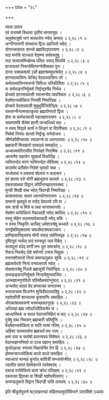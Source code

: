 +++
title = "२८"

+++

व्यास उवाच  
एवं वनाश्रमे स्थित्वा तृतीयं भागमायुषः ।  
चतुर्थमायुषो भागं सन्न्यासेन नयेत् क्रमात् ॥ २,२८।१ ॥  
अग्नीनात्मनी संस्थाप्य द्विजः प्रव्रजितो भवेत् ।  
योगाभ्यासरतः शान्तो ब्रह्मविद्यापरायणः ॥ २,२८।२ ॥  
यदा मनसि सञ्जातं वैतृष्ण्यं सर्ववस्तुषु ।  
तदा सन्न्यासमिच्छेच्च पतितः स्याद् विपर्यये ॥ २,२८।३ ॥  
प्राजापत्यां निरूप्येष्टिमाग्नेयीमथवा पुनः ।  
दान्तः पक्वकषायो ऽसौ ब्रह्माश्रममुपाश्रयेत् ॥ २,२८।४ ॥  
ज्ञानसन्न्यासिनः केचिद् वेदसन्न्यासिनः परे ।  
कर्मसन्न्यासिनस्त्वन्ये त्रिविधाः परिकीर्तिताः ॥ २,२८।५ ॥  
यः सर्वसङ्गनिर्मुक्तो निर्द्वन्द्वश्चैव निर्भयः ।  
प्रोच्यते ज्ञानसन्न्यासी स्वात्मन्येव व्यवस्थितः ॥ २,२८।६ ॥  
वेदमेवाभ्यसेन्नित्यं निराशी निष्परिग्रहः ।  
प्रोच्यते वेदसन्न्यासी मुमुक्षुर्विजितेन्द्रियः ॥ २,२८।७ ॥  
यस्त्वग्नीनात्मसात्कृत्वा ब्रह्मार्पणपरो द्विजः ।  
ज्ञेयः स कर्मसन्न्यासी महायज्ञपरायणः ॥ २,२८।८ ॥  
त्रयाणामपि चैतेषां ज्ञानी त्वभ्यधिको मतः ।  
न तस्य विद्यते कार्यं न लिङ्गं वा विपश्चितः ॥ २,२८।९ ॥  
निर्ममो निर्भयः शान्तो निर्द्वन्द्वः पर्णभोजनः ।  
जीर्णकौपीनवासाः स्यान्नग्नो वा ध्यानतत्परः ॥ २,२८।१० ॥  
ब्रह्मचारी मिताहारो ग्रामादन्नं समाहरेत् ।  
अध्यात्ममतिरासीत निरपेक्षो निरामिषः ॥ २,२८।११ ॥  
आत्मनैव सहायेन सुखार्थं विचरेदिह ।  
नाभिनन्देत मरणं नाभिनन्देत जीवितम् ॥ २,२८।१२ ॥  
कालमेव प्रतीक्षेत निदेशं भृतको यथा ।  
नाध्येतव्यं न वक्तव्यं श्रोतव्यं न कदाचन ।  
एवं ज्ञात्वा परो योगी ब्रह्मभूयाय कल्पते ॥ २,२८।१३ ॥  
एकवासाथवा विद्वान् कौपीनाच्छादनस्तथा ।  
मुण्डी शिखी वाथ भवेत् त्रिदण्डी निष्परिग्रहः ।  
काषायवासाः सततं ध्यानयोगपरायणः ॥ २,२८।१४ ॥  
ग्रामान्ते वृक्षमूले वा वसेद् देवालये ऽपि वा ।  
समः शत्रौ च मित्रे च तथा मानापमानयोः ।  
भैक्ष्येण वर्तयेन्नित्यं नैकान्नादी भवेत् क्वचित् ॥ २,२८।१५ ॥  
यस्तु मोहेन वालस्यादेकान्नादी भवेद् यतिः ।  
न तस्य निष्कृतिः काचिद् धर्मशास्त्रेषु कथ्यते ॥ २,२८।१६ ॥  
रागद्वेषविमुक्तात्मा समलोष्टाश्मकाञ्चनः ।  
प्राणिहंसानिवृत्तश्च मौनी स्यात् सर्वनिस्पृहः ॥ २,२८।१७ ॥  
दृष्टिपूतं न्यसेत् पादं वस्त्रपूतं जलं पिबेत् ।  
सत्यपूतां वदेद् वाणीं मनः पूतं समाचरेत् ॥ २,२८।१८ ॥  
नैकत्र निवसेद् देशे वर्षाभ्यो ऽन्यत्र भिक्षुकः ।  
स्नानशौचरतो नित्यं कमण्डलुकरः शुचिः ॥ २,२८।१९ ॥  
ब्रह्मचर्यरतो नित्यं वनवासरतो भवेत् ।  
मोक्षशास्त्रेषु निरतो ब्रह्मसूत्री जितेन्द्रियः ॥ २,२८।२० ॥  
दम्भाहङ्कारनिर्मुक्तो निन्दापैशुन्यवर्जितः ।  
आत्मज्ञानगुणोपेतो यतिर्मोक्षमवाप्नुयात् ॥ २,२८।२१ ॥  
अभ्यसेत् सततं वेदं प्रणवाख्यं सनातनम् ।  
स्नात्वाचम्य विधानेन शुचिर्देवालयादिषु ॥ २,२८।२२ ॥  
यज्ञोपवीती शान्तात्मा कुशपाणिः समाहितः ।  
धौतकाषायवसनो भस्मच्छन्नतनूरहः ॥ २,२८।२३ ॥  
अधियज्ञं ब्रह्म जपेदाधिदैविकमेव च ।  
आध्यात्मिकं च सततं वेदान्ताभिहितं च यत् ॥ २,२८।२४ ॥  
पुत्रेषु वाथ निवसन् ब्रह्मचारी यतिर्मुनिः ।  
वेदमेवाभ्यसेन्नित्यं स याति परमां गतिम् ॥ २,२८।२५ ॥  
अहिंसा सत्यमस्तेयं ब्रह्मचर्यं तपः परम् ।  
क्षमा दया च सतोषो व्रतान्यस्य विशेषतः ॥ २,२८।२६ ॥  
वेदान्तज्ञाननिष्ठो वा पञ्च यज्ञान् समाहितः ।  
कुर्यादहरहः स्नात्वा भिक्षान्नेनैव तेन हि ॥ २,२८।२७ ॥  
होममन्त्राञ्जपेन्नित्यं काले काले समाहितः ।  
स्वाध्यायं चान्वहं कुर्यात् सावित्रीं सन्ध्ययोर्जपेत् ॥ २,२८।२८ ॥  
ध्यायीत सततं देवमेकान्ते परमेश्वरम् ।  
एकान्नं वर्जयेन्नित्यं कामं क्रोधं परिग्रहम् ॥ २,२८।२९ ॥  
एकवासा द्विवासा वा शिखी यज्ञोपवीतवान् ।  
कमण्डलुकरो विद्वान् त्रिदण्डी याति तत्परम् ॥ २,२८।३० ॥  
    
इति श्रीकूर्मपुराणे षट्साहस्त्र्यां संहितायामुपरिविभागे ऽष्टाविंशो ऽध्यायः
